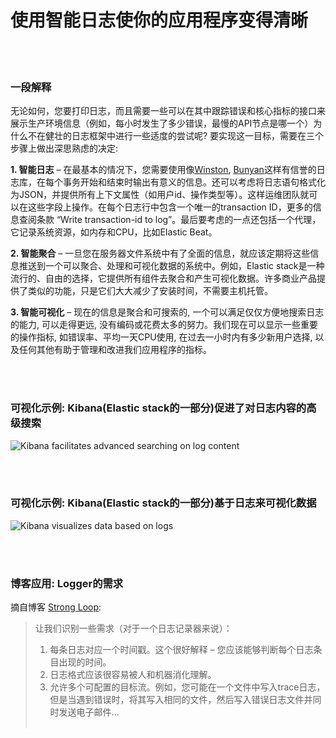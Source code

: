 # 使用智能日志使你的应用程序变得清晰

<br/><br/>


### 一段解释

无论如何，您要打印日志，而且需要一些可以在其中跟踪错误和核心指标的接口来展示生产环境信息（例如，每小时发生了多少错误，最慢的API节点是哪一个）为什么不在健壮的日志框架中进行一些适度的尝试呢? 要实现这一目标，需要在三个步骤上做出深思熟虑的决定:

**1. 智能日志** – 在最基本的情况下，您需要使用像[Winston](https://github.com/winstonjs/winston), [Bunyan](https://github.com/trentm/node-bunyan)这样有信誉的日志库，在每个事务开始和结束时输出有意义的信息。还可以考虑将日志语句格式化为JSON，并提供所有上下文属性（如用户id、操作类型等）。这样运维团队就可以在这些字段上操作。在每个日志行中包含一个唯一的transaction ID，更多的信息查阅条款 “Write transaction-id to log”。最后要考虑的一点还包括一个代理，它记录系统资源，如内存和CPU，比如Elastic Beat。

**2. 智能聚合** – 一旦您在服务器文件系统中有了全面的信息，就应该定期将这些信息推送到一个可以聚合、处理和可视化数据的系统中。例如，Elastic stack是一种流行的、自由的选择，它提供所有组件去聚合和产生可视化数据。许多商业产品提供了类似的功能，只是它们大大减少了安装时间，不需要主机托管。

**3. 智能可视化** – 现在的信息是聚合和可搜索的, 一个可以满足仅仅方便地搜索日志的能力, 可以走得更远, 没有编码或花费太多的努力。我们现在可以显示一些重要的操作指标, 如错误率、平均一天CPU使用, 在过去一小时内有多少新用户选择, 以及任何其他有助于管理和改进我们应用程序的指标。

<br/><br/>


### 可视化示例: Kibana(Elastic stack的一部分)促进了对日志内容的高级搜索
![Kibana facilitates advanced searching on log content](/assets/images/smartlogging1.png "Kibana facilitates advanced searching on log content")

<br/><br/>

### 可视化示例: Kibana(Elastic stack的一部分)基于日志来可视化数据
![Kibana visualizes data based on logs](/assets/images/smartlogging2.jpg "Kibana visualizes data based on logs")

<br/><br/>

### 博客应用: Logger的需求
摘自博客 [Strong Loop](https://strongloop.com/strongblog/compare-node-js-logging-winston-bunyan/):

> 让我们识别一些需求（对于一个日志记录器来说）：
> 1. 每条日志对应一个时间戳。这个很好解释 – 您应该能够判断每个日志条目出现的时间。
> 2. 日志格式应该很容易被人和机器消化理解。
> 3. 允许多个可配置的目标流。例如，您可能在一个文件中写入trace日志，但是当遇到错误时，将其写入相同的文件，然后写入错误日志文件并同时发送电子邮件...
 <br/><br/>
 

 
<br/><br/>

